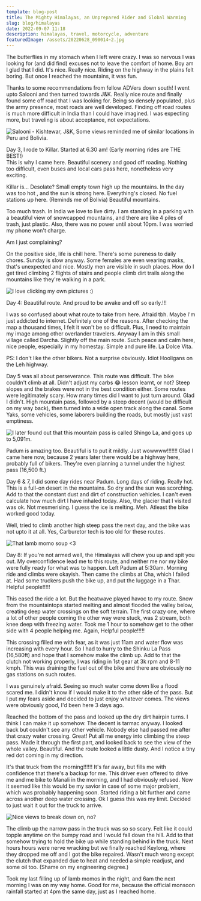 ```yaml
---
template: blog-post
title: The Mighty Himalayas, an Unprepared Rider and Global Warming
slug: blog/himalayas
date: 2022-09-07 11:18
description: himalayas, travel, motorcycle, adventure
featuredImage: /assets/20220628_090014~2.jpg
---
```

The butterflies in my stomach when I left were crazy. I was so nervous I was looking for (and did find) excuses not to leave the comfort of home. Boy am I glad that I did. It's nice. Really nice. Riding on the highway in the plains felt boring. But once I reached the mountains, it was fun.

Thanks to some recommendations from fellow ADVers down south! I went upto Salooni and then turned towards J&K. Really nice route and finally found some off road that I was looking for. Being so densely populated, plus the army presence, most roads are well developed. Finding off road routes is much more difficult in India than I could have imagined. I was expecting more, but traveling is about acceptance, not expectations.

![Salooni - Kishtewar, J&K, Some views reminded me of similar locations in Peru and Bolivia.](/assets/pic1.jpg "Salooni - Kishtewar, J&K, Some views reminded me of similar locations in Peru and Bolivia.")

Day 3, I rode to Killar. Started at 6.30 am! (Early morning rides are THE BEST!)\
This is why I came here. Beautiful scenery and good off roading. Nothing too difficult, even buses and local cars pass here, nonetheless very exciting.

Killar is... Desolate? Small empty town high up the mountains. In the day was too hot , and the sun is strong here. Everything's closed. No fuel stations up here. (Reminds me of Bolivia) Beautiful mountains.

Too much trash. In India we love to live dirty. I am standing in a parking with a beautiful view of snowcapped mountains, and there are like 4 piles of trash, just plastic. Also, there was no power until about 10pm. I was worried my phone won't charge.

Am I just complaining?

On the positive side, life is chill here. There's some pureness to daily chores. Sunday is slow anyway. Some females are even wearing masks, that's unexpected and nice. Mostly men are visible in such places. How do I get tired climbing 2 flights of stairs and people climb dirt trails along the mountains like they're walking in a park.

![I love clicking my own pictures :)](/assets/pic2.jpg "I love clicking my own pictures :)")

Day 4: Beautiful route. And proud to be awake and off so early.!!!

I was so confused about what route to take from here. Afraid tbh. Maybe I'm just addicted to internet. Definitely one of the reasons. After checking the map a thousand times, I felt it won't be so difficult. Plus, I need to maintain my image among other overlander travelers. Anyway I am in this small village called Darcha. Slightly off the main route. Such peace and calm here, nice people, especially in my homestay. Simple and pure life. La Dolce Vita.

P﻿S: I don't like the other bikers. Not a surprise obviously. Idiot Hooligans on the Leh highway.

Day 5 was all about perseverance. This route was difficult. The bike couldn't climb at all. Didn't adjust my carbs 😂 lesson learnt, or not? Steep slopes and the brakes were not in the best condition either. Some routes were legitimately scary. How many times did I want to just turn around. Glad I didn't. High mountain pass, followed by a steep decent (would be difficult on my way back), then turned into a wide open track along the canal. Some Yaks, some vehicles, some laborers building the roads, but mostly just vast emptiness.

![I later found out that this mountain pass is called Shingo La, and goes up to 5,091m.](/assets/pic3.jpg "I later found out that this mountain pass is called Shingo La, and goes up to 5,091m.")

P﻿adum is amazing too. Beautiful is to put it mildly. Just wowwww!!!!!!! Glad I came here now, because 2 years later there would be a highway here, probably full of bikers. They're even planning a tunnel under the highest pass (16,500 ft.)

Day 6 & 7, I did some day rides near Padum. Long days of riding. Really hot. This is a full-on desert in the mountains. So dry and the sun was scorching. Add to that the constant dust and dirt of construction vehicles. I can't even calculate how much dirt I have inhaled today. Also, the glacier that I visited was ok. Not mesmerising. I guess the ice is melting. Meh. Atleast the bike worked good today.

W﻿ell, tried to climb another high steep pass the next day, and the bike was not upto it at all. Yes, Carburetor tech is too old for these routes.

![That lamb momo soup <3](/assets/pic4.jpg "That lamb momo soup <3")

Day 8: If you're not armed well, the Himalayas will chew you up and spit you out. My overconfidence lead me to this route, and neither me nor my bike were fully ready for what was to happen. Left Padum at 5:30am. Morning ride and climbs were okayish. Then came the climbs at Cha, which I failed at. Had some truckers push the bike up, and put the luggage in a Thar. Helpful people!!!!!

This eased the ride a lot. But the heatwave played havoc to my route. Snow from the mountaintops started melting and almost flooded the valley below, creating deep water crossings on the soft terrain. The first crazy one, where a lot of other people coming the other way were stuck, was 2 stream, both knee deep with freezing water. Took me 1 hour to somehow get to the other side with 4 people helping me. Again, Helpful people!!!!!

This crossing filled me with fear, as it was just 11am and water flow was increasing with every hour. So I had to hurry to the Shinku La Pass (16,580ft) and hope that I somehow make the climb up. Add to that the clutch not working properly, I was riding in 1st gear at 3k rpm and 8-11 kmph. This was draining the fuel out of the bike and there are obviously no gas stations on such routes.

I was genuinely afraid. Seeing so much water come down like a flood scared me. I didn't know if I would make it to the other side of the pass. But I put my fears aside and decided to just enjoy whatever comes. The views were obviously good, I'd been here 3 days ago.

Reached the bottom of the pass and looked up the dry dirt hairpin turns. I think I can make it up somehow. The decent is tarmac anyway. I looked back but couldn't see any other vehicle. Nobody else had passed me after that crazy water crossing. Great! Put all me energy into climbing the steep pass. Made it through the first part, and looked back to see the view of the whole valley. Beautiful. And the route looked a little dusty. And I notice a tiny red dot coming in my direction.

It's that truck from the morning!!!!!! It's far away, but fills me with confidence that there's a backup for me. This driver even offered to drive me and me bike to Manali in the morning, and I had obviously refused. Now it seemed like this would be my savior in case of some major problem, which was probably happening soon. Started riding a bit further and came across another deep water crossing. Ok I guess this was my limit. Decided to just wait it out for the truck to arrive.

![Nice views to break down on, no?](/assets/pic5.jpg "Nice views to break down on, no?")

The climb up the narrow pass in the truck was so so scary. Felt like it could topple anytime on the bumpy road and I would fall down the hill. Add to that somehow trying to hold the bike up while standing behind in the truck. Next hours hours were nerve wracking but we finally reached Keylong, where they dropped me off and I got the bike repaired. Wasn't much wrong except the clutch that expanded due to heat and needed a simple readjust, and some oil too. (Shame on my engineering degree.)

Took my last filling up of lamb momos in the night, and 6am the next morning I was on my way home. Good for me, because the official monsoon rainfall started at 4pm the same day, just as I reached home.